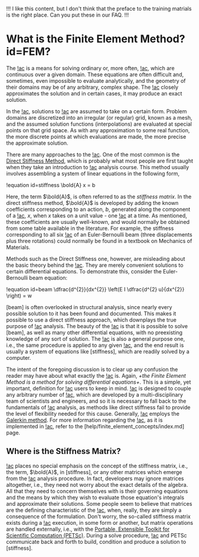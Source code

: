 !!!
I like this content, but I don't think that the preface to the training matrials is the right place. Can you
put these in our FAQ.
!!!

# What is the Finite Element Method? id=FEM?

The [!ac](FEM) is a means for solving ordinary or, more often,
[!ac](PDEs), which are continuous over a given domain. These equations are often difficult and, sometimes, even impossible to evaluate analytically, and the geometry of their domains may be of any arbitrary, complex shape. The [!ac](FEM) closely approximates the solution and in certain cases, it may produce an exact solution.

In the [!ac](FEM), solutions to [!ac](PDEs) are assumed to take on a certain form. Problem domains are discretized into an irregular (or regular) grid, known as a mesh, and the assumed solution functions (interpolations) are evaluated at special points on that grid space. As with any approximation to some real function, the more discrete points at which evaluations are made, the more precise the approximate solution.

There are many approaches to the [!ac](FEM). One of the most common is the [Direct Stiffness Method](https://en.wikipedia.org/wiki/Direct_stiffness_method), which is probably what most people are first taught when they take an introduction to [!ac](FE) analysis course. This method usually involves assembling a system of linear equations in the following form,

!equation id=stiffness
\bold{A} x = b

Here, the term $\bold{A}$, is often referred to as the *stiffness matrix*. In the direct stiffness method, $\bold{A}$ is developed by adding the known coefficients corresponding to an action, $b$, generated along the component of a [!ac](DOF), $x$, when $x$ takes on a unit value - one [!ac](DOF) at a time. As mentioned, these coefficients are usually well-known, and would normally be obtained from some table available in the literature. For example, the stiffness corresponding to all six [!ac](DOFs) of an Euler-Bernoulli beam (three displacements plus three rotations) could normally be found in a textbook on Mechanics of Materials.

Methods such as the Direct Stiffness one, however, are misleading about the basic theory behind the [!ac](FEM). They are merely convenient solutions to certain differential equations. To demonstrate this, consider the Euler-Bernoulli beam equation:

!equation id=beam
\dfrac{d^{2}}{dx^{2}} \left(E I \dfrac{d^{2} u}{dx^{2}} \right) = w

[beam] is often overlooked in structural analysis, since nearly every possible solution to it has been found and documented. This makes it possible to use a direct stiffness approach, which downplays the true purpose of [!ac](FE) analysis. The beauty of the [!ac](FEM) is that it is possible to solve [beam],
as well as many other differential equations, with no preexisting knowledge of any sort of solution. The [!ac](FEM) is also a general purpose one, i.e., the same procedure is applied to any given [!ac](PDE), and the end result is usually a system of equations like [stiffness], which are readily solved by a computer.

The intent of the foregoing discussion is to clear up any confusion the reader may have about what exactly the [!ac](FEM) is. Again, *+the Finite Element Method is a method for solving differential equations+*. This is a simple, yet important, definition for [!ac](MOOSE) users to keep in mind. [!ac](MOOSE) is designed to couple any arbitrary number of [!ac](PDEs), which are developed by a multi-disciplinary team of scientists and engineers, and so it is necessary to fall back to the fundamentals of [!ac](FE) analysis, as methods like direct stiffness fail to provide the level of flexibility needed for this cause. Generally, [!ac](MOOSE) employs the [Galerkin method](https://en.wikipedia.org/wiki/Galerkin_method). For more information regarding the [!ac](FEM), as it is implemented in [!ac](MOOSE), refer to the [help/finite_element_concepts/index.md] page.

## Where is the Stiffness Matrix?

[!ac](MOOSE) places no special emphasis on the concept of the stiffness matrix, i.e., the term, $\bold{A}$, in [stiffness],
or any other matrices which emerge from the [!ac](FE) analysis procedure. In fact, developers may ignore matrices altogether, i.e., they need not worry about the exact details of the algebra. All that they need to concern themselves with is their governing equations and the means by which they wish to evaluate those equation's integrals and approximate their solutions. Some people seem to believe that matrices are the defining characteristic of the [!ac](FEM), when, really, they are simply a consequence of the formulation. Don't worry, the so-called stiffness matrix exists during a [!ac](MOOSE) execution, in some form or another, but matrix operations are handled externally, i.e., with the [Portable, Extensible Toolkit for Scientific Computation (PETSc)](https://www.mcs.anl.gov/petsc/). During a solve procedure, [!ac](MOOSE) and PETSc communicate back and forth to build, condition and produce a solution to [stiffness].
